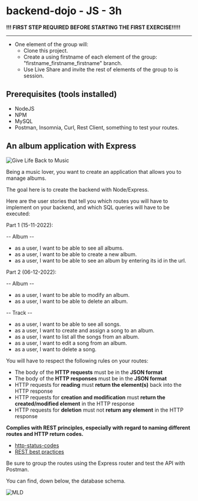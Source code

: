 # backend-dojo - JS - **3h**

**!!! FIRST STEP REQUIRED BEFORE STARTING THE FIRST EXERCISE!!!!!**

---
- One element of the group will:
    - Clone this project.
    - Create a using firstname of each element of the group: "firstname_firstname_firstname" branch.
    - Use Live Share and invite the rest of elements of the group to is session.

## Prerequisites (tools installed)

- NodeJS
- NPM
- MySQL
- Postman, Insomnia, Curl, Rest Client, something to test your routes.

## An album application with Express

![Give Life Back to Music](https://laughingsquid.com/wp-content/uploads/2013/05/givelifebacktomusic5.gif)

Being a music lover, you want to create an application that allows you to manage albums.

The goal here is to create the backend with Node/Express.

Here are the user stories that tell you which routes you will have to implement on your backend, and which SQL queries will have to be executed:

Part 1 (15-11-2022):

-- Album --
- as a user, I want to be able to see all albums.
- as a user, I want to be able to create a new album.
- as a user, I want to be able to see an album by entering its id in the url.

Part 2 (06-12-2022):

-- Album --
- as a user, I want to be able to modify an album.
- as a user, I want to be able to delete an album.

-- Track --
- as a user, I want to be able to see all songs.
- as a user, I want to create and assign a song to an album.
- as a user, I want to list all the songs from an album.
- as a user, I want to edit a song from an album.
- as a user, I want to delete a song.


You will have to respect the following rules on your routes:

- The body of the **HTTP requests** must be in the **JSON format**
- The body of the **HTTP responses** must be in the **JSON format**
- HTTP requests for **reading** must **return the element(s)** back into the HTTP response
- HTTP requests for **creation and modification** must **return the created/modified element** in the HTTP response
- HTTP requests for **deletion** must not **return any element** in the HTTP response

**Complies with REST principles, especially with regard to naming different routes and HTTP return codes.**

- [http-status-codes](https://restfulapi.net/http-status-codes/)
- [REST best practices](https://blog.mwaysolutions.com/2014/06/05/10-best-practices-for-better-restful-api/)

Be sure to group the routes using the Express router and test the API with Postman.

You can find, down below, the database schema.

![MLD](https://i.imgur.com/PDsSoEC.png)
